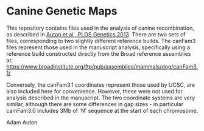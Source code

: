 # Canine Genetic Maps

This repository contains files used in the analysis of canine recombination, as described in [Auton et al., PLOS Genetics 2013](http://www.plosgenetics.org/article/Metrics/info:doi/10.1371/journal.pgen.1003984).
There are two sets of files, corresponding to two slightly different reference builds. 
The canFam3 files represent those used in the manuscript analysis, specifically using a reference build constructed directly from the Broad reference assemblies at: <BR>
https://www.broadinstitute.org/ftp/pub/assemblies/mammals/dog/canFam3.1/ 

Conversely, the canFam3.1 coordinates represent those used by UCSC, are also included here for convenience. However, these were not used for analysis described in the manuscript. The two coordinate systems are very similar, although there are some differences in gap sizes - in particular camFam3.0 includes 3Mb of 'N' sequence at the start of each chromosome. 

Adam Auton
